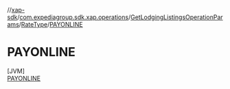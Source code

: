 //[xap-sdk](../../../../../index.md)/[com.expediagroup.sdk.xap.operations](../../../index.md)/[GetLodgingListingsOperationParams](../../index.md)/[RateType](../index.md)/[PAYONLINE](index.md)

# PAYONLINE

[JVM]\
[PAYONLINE](index.md)
